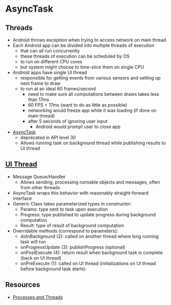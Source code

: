 # AsyncTask

## Threads

- Android throws exception when trying to access network on main thread
- Each Android app can be divided into multiple threads of execution
  - that can all run concurrently
  - these threads of execution can be scheduled by OS
  - to run on different CPU cores
  - but system might choose to time-slice them on single CPU
- Android apps have single UI thread
  - responsible for getting events from various sensors and setting up next frame to draw
  - to run at an ideal 60 frames/second
    - need to make sure all computations between draws takes less than 17ms
    - 60 FPS < 17ms (want to do as little as possible)
    - networking would freeze app while it was loading (if done on main thread)
    - after 5 seconds of ignoring user input
      - Android would prompt user to close app
- [AsyncTask](https://developer.android.com/reference/android/os/AsyncTask)
  - deprecated in API level 30
  - Allows running task on background thread while publishing results to UI thread

## [UI Thread](https://medium.com/@devDeeJay/behind-android-ui-thread-d9701caa3319)

- Message Queue/Handler
  - Allows sending, processing runnable objects and messages, often from other threads
- AsyncTask wraps this behavior with reasonably straight-forward interface
- Generic Class takes parameterized types in constructor:
  - Params: type sent to task upon execution
  - Progress: type published to update progress during background computation
  - Result: type of result of background computation
- Overridable methods (correspond to parameters):
  - doInBackground (2): called on another thread where long running task will run
  - onProgressUpdate (3): publishProgress (optional)
  - onPostExecute (4): return result when background task is complete (back on UI thread)
  - onPreExecute (1): called on UI thread (initializations on UI thread before background task starts)

## Resources

- [Processes and Threads](https://developer.android.com/guide/components/processes-and-threads)

